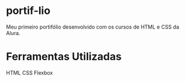 # portif-lio
Meu primeiro portifólio desenvolvido com os cursos de HTML e CSS da Alura.
# Ferramentas Utilizadas
HTML
CSS
Flexbox
